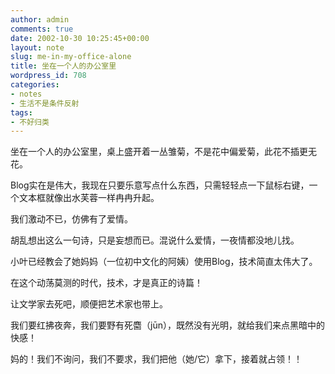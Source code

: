 ```yaml
---
author: admin
comments: true
date: 2002-10-30 10:25:45+00:00
layout: note
slug: me-in-my-office-alone
title: 坐在一个人的办公室里
wordpress_id: 708
categories:
- notes
- 生活不是条件反射
tags:
- 不好归类
---
```


坐在一个人的办公室里，桌上盛开着一丛雏菊，不是花中偏爱菊，此花不插更无花。

Blog实在是伟大，我现在只要乐意写点什么东西，只需轻轻点一下鼠标右键，一个文本框就像出水芙蓉一样冉冉升起。

我们激动不已，仿佛有了爱情。

胡乱想出这么一句诗，只是妄想而已。混说什么爱情，一夜情都没地儿找。

小叶已经教会了她妈妈（一位初中文化的阿姨）使用Blog，技术简直太伟大了。

在这个动荡莫测的时代，技术，才是真正的诗篇！

让文学家去死吧，顺便把艺术家也带上。

我们要红拂夜奔，我们要野有死麕（jūn），既然没有光明，就给我们来点黑暗中的快感！

妈的！我们不询问，我们不要求，我们把他（她/它）拿下，接着就占领！！